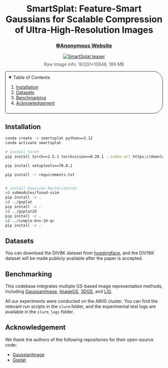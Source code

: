 <p align="center">
  <h1 align="center">
    SmartSplat: Feature-Smart Gaussians for Scalable Compression of Ultra-High-Resolution Images
  </h1>
  <h3 align="center"><a href="https://anonymous.4open.science/w/SmartSplat-BECD/">🌐Anonymous Website</a> 
  </h3>
  <div align="center"></div>
</p>

<div align="center">
  <a href="">
    <img src="./assets/teaser.gif" alt="SmartSplat teaser" style="max-width: 100%; height: auto;">
  </a>
  <p style="margin-top: 8px; font-size: 14px; color: #555;">
   Raw Image info: 16320×10848, 189 MB
  </p>
</div>

<!-- TABLE OF CONTENTS -->
<details open="open" style='padding: 10px; border-radius:5px 30px 30px 5px; border-style: solid; border-width: 1px;'>
  <summary>Table of Contents</summary>
  <ol>
    <li>
      <a href="#installation">Installation</a>
    </li>
    <li>
      <a href="#datasets">Datasets</a>
    </li>
    <li>
      <a href="#benchmarking">Benchmarking</a>
    </li>
    <li>
      <a href="#acknowledgement">Acknowledgement</a>
    </li>
  </ol>
</details>

## Installation

```bash
conda create -n smartsplat python==3.12
conda activate smartsplat

# install torch
pip install torch==2.5.1 torchvision==0.20.1 --index-url https://download.pytorch.org/whl/cu124

pip install setuptools==78.0.1

pip install -r requirements.txt


# install Gaussian Rasterization
cd submodules/fused-ssim
pip install -e .
cd ../gsplat
pip install -e .
cd ../gsplat2d
pip install -e .
cd ../simple-knn-2d-qr
pip install -e .
```

## Datasets
You can download the DIV8K dataset from [huggingface](https://huggingface.co/datasets/Iceclear/DIV8K_TrainingSet), and the DIV16K dataset will be made publicly available after the paper is accepted.

## Benchmarking
This codebase integrates multiple GS-based image representation methods, including [GaussianImage](https://github.com/Xinjie-Q/GaussianImage), [ImageGS](https://arxiv.org/abs/2407.01866), [3DGS](https://github.com/nerfstudio-project/gsplat/blob/main/examples/image_fitting.py), and [LIG](https://arxiv.org/abs/2502.09039).

 All our experiments were conducted on the A800 cluster. You can find the relevant run scripts in the `slurm` folder, and the experimental test logs are available in the `slurm_logs` folder.


## Acknowledgement
We thank the authors of the following repositories for their open-source code:

- [GaussianImage](https://github.com/Xinjie-Q/GaussianImage)
- [Gsplat](https://github.com/nerfstudio-project/gsplat)